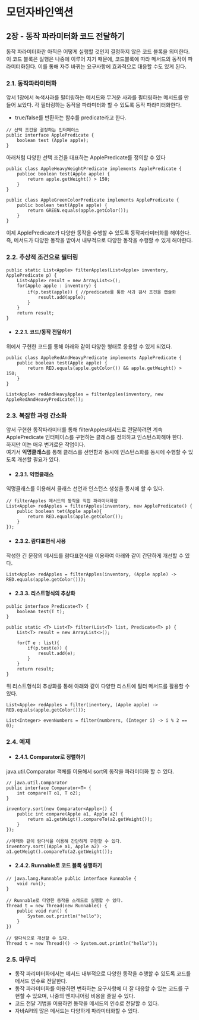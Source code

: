 # 모던자바인액션

## 2장 - 동작 파라미터화 코드 전달하기

동작 파라미터화란 아직은 어떻게 실행할 것인지 결정하지 않은 코드 블록을 의미한다.  
이 코드 블록은 실행은 나중에 이루어 지기 때문에, 코드블록에 따라 메서드의 동작이 파라미터화된다.  이를 통해 자주 바뀌는 요구사항에 효과적으로 대응할 수도 있게 된다.

### 2.1. 동작파라미터화

앞서 1장에서 녹색사과를 필터링하는 메서드와 무거운 사과를 필터링하는 메서드를 만들어 보았다.
각 필터링하는 동작을 파라미터화 할 수 있도록 동작 파라미터화한다.

- true/false를 반환하는 함수를 predicate라고 한다.

```code
// 선택 조건을 결정하는 인터페이스
public interface ApplePredicate {
    boolean test (Apple apple);
}
```

아래처럼 다양한 선택 조건을 대표하는 ApplePredicate를 정의할 수 있다

```code
public class AppleHeavyWeightPredicate implements ApplePredicate {
    publioc boolean test(Apple apple) {
        return apple.getWeight() > 150;
    }
}
```

```code
public class AppleGreenColorPredicate implements ApplePredicate {
    public boolean test(Apple apple) {
        return GREEN.equals(apple.getColor());
    }
}
```

이제 ApplePredicate가 다양한 동작을 수행할 수 있도록 동작파라미터화를 해야한다.
즉, 메서드가 다양한 동작을 받아서 내부적으로 다양한 동작을 수행할 수 있게 해야한다.

### 2.2. 추상적 조건으로 필터링

```code
public static List<Apple> filterApples(List<Apple> inventory, ApplePredicate p) {
    List<Apple> result = new ArrayList<>();
    for(Apple apple : inventory) {
        if(p.test(apple)) { //predicate를 통한 사과 검사 조건을 캡슐화
            result.add(apple);
        }
    }
    return result;
}
```

- #### 2.2.1. 코드/동작 전달하기

위에서 구현한 코드를 통해 아래와 같이 다양한 형태로 응용할 수 있게 되었다.

```code
public class AppleRedAndHeavyPredicate implements ApplePredicate {
    public boolean test(Apple apple) {
        return RED.equals(apple.getColor()) && apple.getWeight() > 150;
    }
}

List<Apple> redAndHeavyApples = filterApples(inventory, new AppleRedAndHeavyPredicate());
```

### 2.3. 복잡한 과정 간소화

앞서 구현한 동작파라미터를 통해 filterApples메서드로 전달하려면 계속 ApplePredicate 인터페이스를 구현하는 클래스를 정의하고 인스턴스화해야 한다.  
하지만 이는 매우 번거로운 작업이다.  
여기서 **익명클래스**를 통해 클래스를 선언함과 동시에 인스턴스화를 동시에 수행할 수 있도록 개선할 필요가 있다.

- #### 2.3.1. 익명클래스

익명클래스를 이용해서 클래스 선언과 인스턴스 생성을 동시에 할 수 있다.

```code
// filterApples 메서드의 동작을 직접 파라미터화함
List<Apple> redApples = filterApples(inventory, new ApplePredicate() {
    public boolean tet(Apple apple){
        return RED.equals(apple.getColor());
    }
});
```

- #### 2.3.2. 람다표현식 사용

작성한 긴 문장의 메서드를 람다표현식을 이용하여 아래와 같이 간단하게 개선할 수 있다.

```code
List<Apple> redApples = filterApples(inventory, (Apple apple) -> RED.equals(apple.getColor()));
```

- #### 2.3.3. 리스트형식의 추상화

```code
public interface Predicate<T> {
    boolean test(T t);
}

public static <T> List<T> filter(List<T> list, Predicate<T> p) {
    List<T> result = new ArrayList<>();

    for(T e : list){
        if(p.test(e)) {
            result.add(e);
        }
    }
    return result;
}
```

위 리스트형식의 추상화를 통해 아래와 같이 다양한 리스트에 필터 메서드를 활용할 수 있다.

```code
List<Apple> redApples = filter(inentory, (Apple apple) -> RED.equals(apple.getColor()));

List<Integer> evenNumbers = filter(numbrers, (Integer i) -> i % 2 == 0);
```

### 2.4. 예제

- #### 2.4.1. Comparator로 정렬하기

java.util.Comparator 객체를 이용해서 sort의 동작을 파라미터화 할 수 있다.

```code
// java.util.Comparator
public interface Comparator<T> {
    int compare(T o1, T o2);
}

inventory.sort(new Comparator<Apple>() {
    public int compare(Apple a1, Apple a2) {
        return a1.getWeigt().compareTo(a2.getWeight());
    }
});

//아래와 같이 람다식을 이용해 간단하게 구현할 수 있다.
inventory.sort((Apple a1, Apple a2) -> a1.getWeigt().compareTo(a2.getWeight());
```

- #### 2.4.2. Runnable로 코드 블록 실행하기

```code
// java.lang.Runnable public interface Runnable {
    void run();
}

// Runnable로 다양한 동작을 스레드로 실행할 수 있다.
Thread t = new Thread(new Runnable() {
    public void run() {
        System.out.println("hello");
    }
})

// 람다식으로 개선할 수 있다.
Thread t = new Thread(() -> System.out.println("hello"));

```

### 2.5. 마무리

- 동작 파리미터화에서는 메서드 내부적으로 다양한 동작을 수행할 수 있도록 코드를 메서드 인수로 전달한다.
- 동작 파라미터화를 이용하면 변화하는 요구사항에 더 잘 대응할 수 있는 코드를 구현할 수 있으며, 나중의 엔지니어링 비용을 줄일 수 있다.
- 코드 전달 기법을 이용하면 동작을 메서드의 인수로 전달할 수 있다.
- 자바API의 많은 메서드는 다양하게 파라미터화할 수 있다.